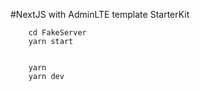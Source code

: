 #NextJS with AdminLTE template StarterKit
```
    cd FakeServer
    yarn start

    
    yarn
    yarn dev


```